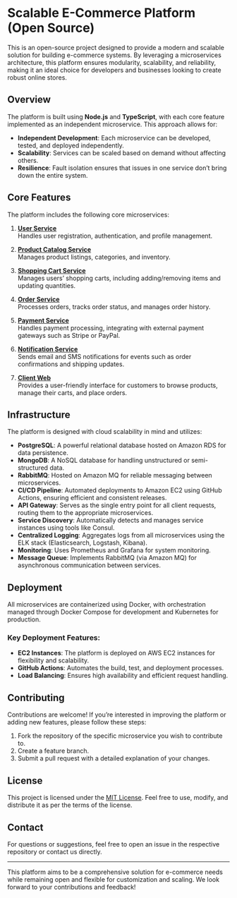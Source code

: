 # Scalable E-Commerce Platform (Open Source)

This is an open-source project designed to provide a modern and scalable solution for building e-commerce systems. By leveraging a microservices architecture, this platform ensures modularity, scalability, and reliability, making it an ideal choice for developers and businesses looking to create robust online stores.

## Overview
The platform is built using **Node.js** and **TypeScript**, with each core feature implemented as an independent microservice. This approach allows for:

- **Independent Development**: Each microservice can be developed, tested, and deployed independently.
- **Scalability**: Services can be scaled based on demand without affecting others.
- **Resilience**: Fault isolation ensures that issues in one service don’t bring down the entire system.

## Core Features

The platform includes the following core microservices:

1. [**User Service**](#)  
   Handles user registration, authentication, and profile management.  

2. [**Product Catalog Service**](#)  
   Manages product listings, categories, and inventory.  

3. [**Shopping Cart Service**](#)  
   Manages users’ shopping carts, including adding/removing items and updating quantities.  

4. [**Order Service**](#)  
   Processes orders, tracks order status, and manages order history.  

5. [**Payment Service**](#)  
   Handles payment processing, integrating with external payment gateways such as Stripe or PayPal.  

6. [**Notification Service**](#)  
   Sends email and SMS notifications for events such as order confirmations and shipping updates.  

7. [**Client Web**](#)  
   Provides a user-friendly interface for customers to browse products, manage their carts, and place orders.  

## Infrastructure

The platform is designed with cloud scalability in mind and utilizes:

- **PostgreSQL**: A powerful relational database hosted on Amazon RDS for data persistence.
- **MongoDB**: A NoSQL database for handling unstructured or semi-structured data.
- **RabbitMQ**: Hosted on Amazon MQ for reliable messaging between microservices.
- **CI/CD Pipeline**: Automated deployments to Amazon EC2 using GitHub Actions, ensuring efficient and consistent releases.
- **API Gateway**: Serves as the single entry point for all client requests, routing them to the appropriate microservices.
- **Service Discovery**: Automatically detects and manages service instances using tools like Consul.
- **Centralized Logging**: Aggregates logs from all microservices using the ELK stack (Elasticsearch, Logstash, Kibana).
- **Monitoring**: Uses Prometheus and Grafana for system monitoring.
- **Message Queue**: Implements RabbitMQ (via Amazon MQ) for asynchronous communication between services.

## Deployment
All microservices are containerized using Docker, with orchestration managed through Docker Compose for development and Kubernetes for production.

### Key Deployment Features:
- **EC2 Instances**: The platform is deployed on AWS EC2 instances for flexibility and scalability.
- **GitHub Actions**: Automates the build, test, and deployment processes.
- **Load Balancing**: Ensures high availability and efficient request handling.

## Contributing
Contributions are welcome! If you’re interested in improving the platform or adding new features, please follow these steps:

1. Fork the repository of the specific microservice you wish to contribute to.
2. Create a feature branch.
3. Submit a pull request with a detailed explanation of your changes.

## License
This project is licensed under the [MIT License](LICENSE). Feel free to use, modify, and distribute it as per the terms of the license.

## Contact
For questions or suggestions, feel free to open an issue in the respective repository or contact us directly.

---

This platform aims to be a comprehensive solution for e-commerce needs while remaining open and flexible for customization and scaling. We look forward to your contributions and feedback!
